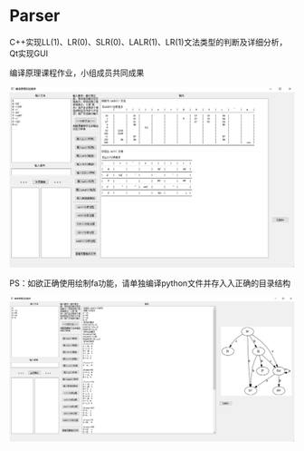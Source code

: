 # Parser
C++实现LL(1)、LR(0)、SLR(0)、LALR(1)、LR(1)文法类型的判断及详细分析，Qt实现GUI

编译原理课程作业，小组成员共同成果

![image1](/demos/demo1.png?raw=true)

PS：如欲正确使用绘制fa功能，请单独编译python文件并存入入正确的目录结构

![image2](/demos/demo2.png?raw=true)
